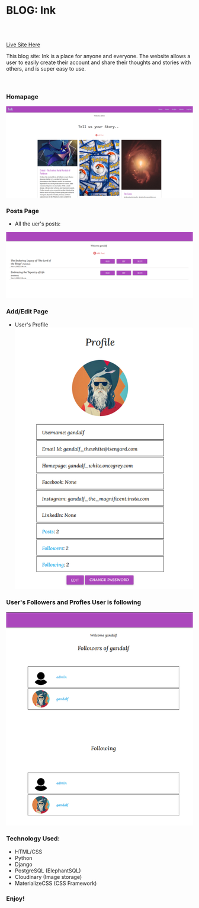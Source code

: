 # BLOG: Ink
<br><br>

[Live Site Here](https://ink-blog.up.railway.app/)

This blog site: Ink is a place for anyone and everyone. The website allows a user to easily create their account and share their thoughts and stories with others, and is super easy to use.
<br><br><br>

### Homapage

![Homepage](./media/images/homepage.PNG )


### Posts Page

- All the uer's posts:

![Posts](./media/images/posts.PNG)


### Add/Edit Page

- User's Profile
![Profile](./media/images/profile.PNG)


### User's Followers and Profles User is following

![Followers](./media/images/followers-following.PNG)

### Technology Used:
- HTML/CSS
- Python
- Django
- PostgreSQL (ElephantSQL)
- Cloudinary (Image storage)
- MaterializeCSS (CSS Framework)


### Enjoy!